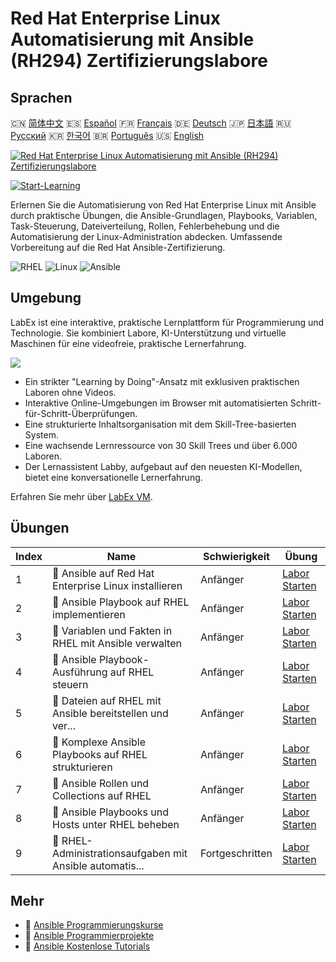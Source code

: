 # Red Hat Enterprise Linux Automatisierung mit Ansible (RH294) Zertifizierungslabore

## Sprachen

🇨🇳 [简体中文](README_zh.md) 🇪🇸 [Español](README_es.md) 🇫🇷 [Français](README_fr.md) 🇩🇪 [Deutsch](README_de.md) 🇯🇵 [日本語](README_ja.md) 🇷🇺 [Русский](README_ru.md) 🇰🇷 [한국어](README_ko.md) 🇧🇷 [Português](README_pt.md) 🇺🇸 [English](README.md) 

[![Red Hat Enterprise Linux Automatisierung mit Ansible (RH294) Zertifizierungslabore](https://cover-creator.labex.io/red-hat-enterprise-linux-automation-with-ansible-rh294.png?lang=de)](https://labex.io/de/courses/red-hat-enterprise-linux-automation-with-ansible-rh294)

[![Start-Learning](https://img.shields.io/badge/Start-Learning-whitesmoke?style=for-the-badge)](https://labex.io/de/courses/red-hat-enterprise-linux-automation-with-ansible-rh294)

Erlernen Sie die Automatisierung von Red Hat Enterprise Linux mit Ansible durch praktische Übungen, die Ansible-Grundlagen, Playbooks, Variablen, Task-Steuerung, Dateiverteilung, Rollen, Fehlerbehebung und die Automatisierung der Linux-Administration abdecken. Umfassende Vorbereitung auf die Red Hat Ansible-Zertifizierung.

![RHEL](https://img.shields.io/badge/RHEL-whitesmoke?style=for-the-badge&logo=rhel)
![Linux](https://img.shields.io/badge/Linux-whitesmoke?style=for-the-badge&logo=linux)
![Ansible](https://img.shields.io/badge/Ansible-whitesmoke?style=for-the-badge&logo=ansible)


## Umgebung

LabEx ist eine interaktive, praktische Lernplattform für Programmierung und Technologie. Sie kombiniert Labore, KI-Unterstützung und virtuelle Maschinen für eine videofreie, praktische Lernerfahrung.

![](https://tutorial-screenshot.getvm.io/images/vm-1725247253.png)

- Ein strikter "Learning by Doing"-Ansatz mit exklusiven praktischen Laboren ohne Videos.
- Interaktive Online-Umgebungen im Browser mit automatisierten Schritt-für-Schritt-Überprüfungen.
- Eine strukturierte Inhaltsorganisation mit dem Skill-Tree-basierten System.
- Eine wachsende Lernressource von 30 Skill Trees und über 6.000 Laboren.
- Der Lernassistent Labby, aufgebaut auf den neuesten KI-Modellen, bietet eine konversationelle Lernerfahrung.

Erfahren Sie mehr über [LabEx VM](https://support.labex.io/using-labex/virtual-machine).

## Übungen

|   Index | Name                                                     | Schwierigkeit   | Übung                                                                                                                                     |
|---------|----------------------------------------------------------|-----------------|-------------------------------------------------------------------------------------------------------------------------------------------|
|       1 | 📖 Ansible auf Red Hat Enterprise Linux installieren     | Anfänger        | <a target='_blank' href='https://labex.io/de/tutorials/rhel-install-ansible-on-red-hat-enterprise-linux-590544'>Labor Starten</a>         |
|       2 | 📖 Ansible Playbook auf RHEL implementieren              | Anfänger        | <a target='_blank' href='https://labex.io/de/tutorials/ansible-implement-an-ansible-playbook-on-rhel-590552'>Labor Starten</a>            |
|       3 | 📖 Variablen und Fakten in RHEL mit Ansible verwalten    | Anfänger        | <a target='_blank' href='https://labex.io/de/tutorials/ansible-manage-variables-and-facts-in-rhel-with-ansible-590560'>Labor Starten</a>  |
|       4 | 📖 Ansible Playbook-Ausführung auf RHEL steuern          | Anfänger        | <a target='_blank' href='https://labex.io/de/tutorials/rhel-control-ansible-playbook-execution-on-rhel-590569'>Labor Starten</a>          |
|       5 | 📖 Dateien auf RHEL mit Ansible bereitstellen und ver... | Anfänger        | <a target='_blank' href='https://labex.io/de/tutorials/ansible-deploy-and-manage-files-on-rhel-with-ansible-590573'>Labor Starten</a>     |
|       6 | 📖 Komplexe Ansible Playbooks auf RHEL strukturieren     | Anfänger        | <a target='_blank' href='https://labex.io/de/tutorials/ansible-structuring-complex-ansible-playbooks-on-rhel-590576'>Labor Starten</a>    |
|       7 | 📖 Ansible Rollen und Collections auf RHEL               | Anfänger        | <a target='_blank' href='https://labex.io/de/tutorials/ansible-ansible-roles-and-collections-on-rhel-590574'>Labor Starten</a>            |
|       8 | 📖 Ansible Playbooks und Hosts unter RHEL beheben        | Anfänger        | <a target='_blank' href='https://labex.io/de/tutorials/ansible-troubleshoot-ansible-playbooks-and-hosts-on-rhel-590577'>Labor Starten</a> |
|       9 | 📖 RHEL-Administrationsaufgaben mit Ansible automatis... | Fortgeschritten | <a target='_blank' href='https://labex.io/de/tutorials/ansible-automate-rhel-administration-tasks-with-ansible-590613'>Labor Starten</a>  |

## Mehr

- 🔗 [Ansible Programmierungskurse](https://github.com/labex-labs/awesome-programming-courses)
- 🔗 [Ansible Programmierprojekte](https://github.com/labex-labs/awesome-programming-projects)
- 🔗 [Ansible Kostenlose Tutorials](https://github.com/labex-labs/ansible-free-tutorials)

